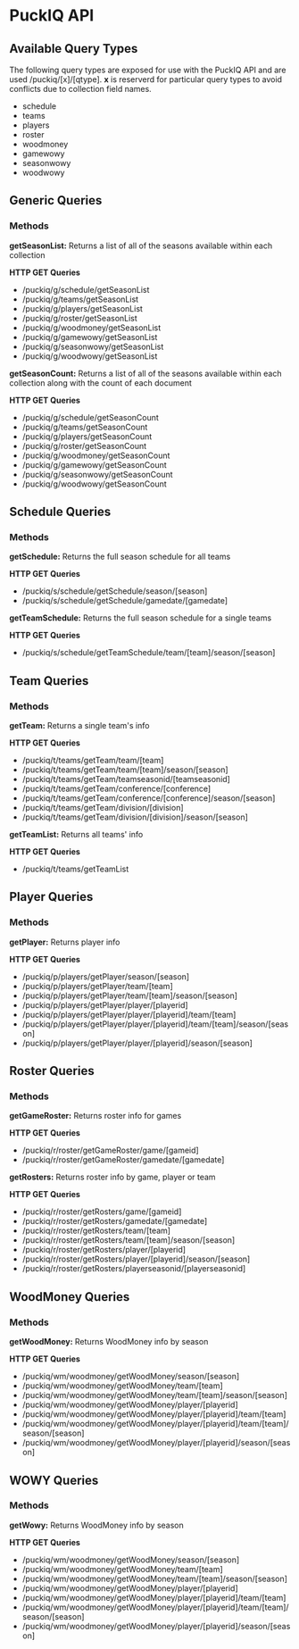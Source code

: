 # PuckIQ API

## Available Query Types

The following query types are exposed for use with the PuckIQ API and are used /puckiq/[x]/[qtype]. **x** is reserverd for particular query types to avoid conflicts due to collection field names.

- schedule
- teams
- players
- roster
- woodmoney
- gamewowy
- seasonwowy
- woodwowy

## Generic Queries
### Methods

**getSeasonList:** Returns a list of all of the seasons available within each collection

**HTTP GET Queries**
- /puckiq/g/schedule/getSeasonList
- /puckiq/g/teams/getSeasonList
- /puckiq/g/players/getSeasonList
- /puckiq/g/roster/getSeasonList
- /puckiq/g/woodmoney/getSeasonList
- /puckiq/g/gamewowy/getSeasonList
- /puckiq/g/seasonwowy/getSeasonList
- /puckiq/g/woodwowy/getSeasonList

**getSeasonCount:** Returns a list of all of the seasons available within each collection along with the count of each document

**HTTP GET Queries**
- /puckiq/g/schedule/getSeasonCount
- /puckiq/g/teams/getSeasonCount
- /puckiq/g/players/getSeasonCount
- /puckiq/g/roster/getSeasonCount
- /puckiq/g/woodmoney/getSeasonCount
- /puckiq/g/gamewowy/getSeasonCount
- /puckiq/g/seasonwowy/getSeasonCount
- /puckiq/g/woodwowy/getSeasonCount

## Schedule Queries
### Methods

**getSchedule:** Returns the full season schedule for all teams

**HTTP GET Queries**
- /puckiq/s/schedule/getSchedule/season/[season]
- /puckiq/s/schedule/getSchedule/gamedate/[gamedate]

**getTeamSchedule:** Returns the full season schedule for a single teams

**HTTP GET Queries**
- /puckiq/s/schedule/getTeamSchedule/team/[team]/season/[season]

## Team Queries
### Methods

**getTeam:** Returns a single team's info

**HTTP GET Queries**
- /puckiq/t/teams/getTeam/team/[team]
- /puckiq/t/teams/getTeam/team/[team]/season/[season]
- /puckiq/t/teams/getTeam/teamseasonid/[teamseasonid]
- /puckiq/t/teams/getTeam/conference/[conference]
- /puckiq/t/teams/getTeam/conference/[conference]/season/[season]
- /puckiq/t/teams/getTeam/division/[division]
- /puckiq/t/teams/getTeam/division/[division]/season/[season]

**getTeamList:** Returns all teams' info

**HTTP GET Queries**
- /puckiq/t/teams/getTeamList

## Player Queries
### Methods

**getPlayer:** Returns player info

**HTTP GET Queries**
- /puckiq/p/players/getPlayer/season/[season]
- /puckiq/p/players/getPlayer/team/[team]
- /puckiq/p/players/getPlayer/team/[team]/season/[season]
- /puckiq/p/players/getPlayer/player/[playerid]
- /puckiq/p/players/getPlayer/player/[playerid]/team/[team]
- /puckiq/p/players/getPlayer/player/[playerid]/team/[team]/season/[season]
- /puckiq/p/players/getPlayer/player/[playerid]/season/[season]

## Roster Queries
### Methods

**getGameRoster:** Returns roster info for games

**HTTP GET Queries**
- /puckiq/r/roster/getGameRoster/game/[gameid]
- /puckiq/r/roster/getGameRoster/gamedate/[gamedate]

**getRosters:** Returns roster info by game, player or team

**HTTP GET Queries**
- /puckiq/r/roster/getRosters/game/[gameid]
- /puckiq/r/roster/getRosters/gamedate/[gamedate]
- /puckiq/r/roster/getRosters/team/[team]
- /puckiq/r/roster/getRosters/team/[team]/season/[season]
- /puckiq/r/roster/getRosters/player/[playerid]
- /puckiq/r/roster/getRosters/player/[playerid]/season/[season]
- /puckiq/r/roster/getRosters/playerseasonid/[playerseasonid]

## WoodMoney Queries
### Methods

**getWoodMoney:** Returns WoodMoney info by season

**HTTP GET Queries**
- /puckiq/wm/woodmoney/getWoodMoney/season/[season]
- /puckiq/wm/woodmoney/getWoodMoney/team/[team]
- /puckiq/wm/woodmoney/getWoodMoney/team/[team]/season/[season]
- /puckiq/wm/woodmoney/getWoodMoney/player/[playerid]
- /puckiq/wm/woodmoney/getWoodMoney/player/[playerid]/team/[team]
- /puckiq/wm/woodmoney/getWoodMoney/player/[playerid]/team/[team]/season/[season]
- /puckiq/wm/woodmoney/getWoodMoney/player/[playerid]/season/[season]

## WOWY Queries
### Methods

**getWowy:** Returns WoodMoney info by season

**HTTP GET Queries**
- /puckiq/wm/woodmoney/getWoodMoney/season/[season]
- /puckiq/wm/woodmoney/getWoodMoney/team/[team]
- /puckiq/wm/woodmoney/getWoodMoney/team/[team]/season/[season]
- /puckiq/wm/woodmoney/getWoodMoney/player/[playerid]
- /puckiq/wm/woodmoney/getWoodMoney/player/[playerid]/team/[team]
- /puckiq/wm/woodmoney/getWoodMoney/player/[playerid]/team/[team]/season/[season]
- /puckiq/wm/woodmoney/getWoodMoney/player/[playerid]/season/[season]